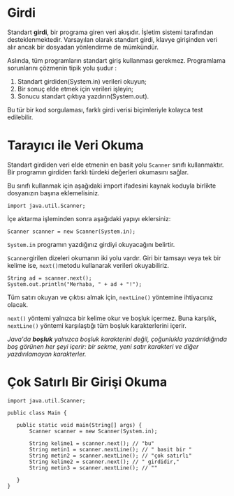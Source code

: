   # Girdi
  
  Standart **girdi**, bir programa giren veri akışıdır. İşletim sistemi tarafından desteklenmektedir.
  Varsayılan olarak standart girdi, klavye girişinden veri alır ancak bir dosyadan yönlendirme de mümkündür.
  
  Aslında, tüm programların standart giriş kullanması gerekmez. Programlama sorunlarını çözmenin tipik yolu şudur :
 1. Standart girdiden(System.in) verileri okuyun;
 2. Bir sonuç elde etmek için verileri işleyin;
 3. Sonucu standart çıktıya yazdırın(System.out).

Bu tür bir kod sorgulaması, farklı girdi verisi biçimleriyle kolayca test edilebilir.

# Tarayıcı ile Veri Okuma

Standart girdiden veri elde etmenin en basit yolu ```Scanner``` sınıfı kullanmaktır. Bir programın girdiden farklı türdeki değerleri okumasını sağlar.

Bu sınıfı kullanmak için aşağıdaki import ifadesini kaynak koduyla birlikte dosyanızın başına eklemelisiniz.

```
import java.util.Scanner;
```

İçe aktarma işleminden sonra aşağıdaki yapıyı eklersiniz:
```
Scanner scanner = new Scanner(System.in);
```
```System.in``` programın yazdığınız girdiyi okuyacağını belirtir. 

```Scanner```girilen dizeleri okumanın iki yolu vardır. Giri bir tamsayı veya tek bir kelime ise, ```next()```metodu kullanarak verileri okuyabiliriz.
```
String ad = scanner.next();
System.out.println("Merhaba, " + ad + "!");
```

 Tüm satırı okuyan ve çıktısı almak için, ```nextLine()``` yöntemine ihtiyacınız olacak.
 
 ```next()``` yöntemi yalnızca bir kelime okur ve boşluk içermez. Buna karşılık, ```nextLine()``` yöntemi karşılaştığı tüm boşluk karakterlerini içerir.
 
 *Java'da **boşluk** yalnızca boşluk karakterini değil, çoğunlukla yazdırıldığında boş görünen her şeyi içerir: bir sekme, yeni satır karakteri ve diğer yazdırılamayan karakterler.*
 
 # Çok Satırlı Bir Girişi Okuma
 
 ```
 import java.util.Scanner; 

public class Main {

    public static void main(String[] args) {
        Scanner scanner = new Scanner(System.in);  

        String kelime1 = scanner.next(); // "bu"
        String metin1 = scanner.nextLine(); // " basit bir " 
        String metin2 = scanner.nextLine(); // "çok satırlı"
        String kelime2 = scanner.next(); // " girdidir,"
        String metin3 = scanner.nextLine(); // "" 
        
    }
}
 ```
 
